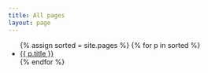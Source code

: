 ```yaml
---
title: All pages
layout: page
---
```

<ul>
{% assign sorted = site.pages %}
{% for p in sorted %}
<li>
    <a href="{{ p.url}}">{{ p.title }}</a>
</li>
{% endfor %}
</ul>